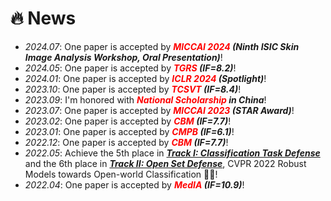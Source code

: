 # 🔥 News
- *2024.07*: One paper is accepted by ***<font color="red">MICCAI 2024 </font> (Ninth ISIC Skin Image Analysis Workshop, Oral Presentation)***!
- *2024.05*: One paper is accepted by ***<font color="red">TGRS</font> (IF=8.2)***!
- *2024.01*: One paper is accepted by ***<font color="red">ICLR 2024</font> (Spotlight)***!
- *2023.10*: One paper is accepted by ***<font color="red">TCSVT</font> (IF=8.4)***!
- *2023.09*: I'm honored with ***<font color="red">National Scholarship </font> in China***!
- *2023.07*: One paper is accepted by ***<font color="red">MICCAI 2023</font> (STAR Award)***!
- *2023.02*: One paper is accepted by ***<font color="red">CBM</font> (IF=7.7)***!
- *2023.01*: One paper is accepted by ***<font color="red">CMPB</font> (IF=6.1)***!
- *2022.12*: One paper is accepted by ***<font color="red">CBM</font> (IF=7.7)***!
- *2022.05*: Achieve the 5th place in ***[Track I: Classification Task Defense](https://artofrobust.github.io/)*** and the 6th place in ***[Track II: Open Set Defense](https://artofrobust.github.io/)***, CVPR 2022 Robust Models towards Open-world Classification 🎉🎉!
- *2022.04*: One paper is accepted by ***<font color="red">MedIA</font> (IF=10.9)***!